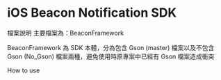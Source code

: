 # iOS Beacon Notification SDK

檔案說明
主要檔案為：BeaconFramework

BeaconFramework 為 SDK 本體，分為包含 Gson (master) 檔案以及不包含 Gson (No_Gson) 檔案兩種，避免使用時原專案中已經有 Gson 檔案造成衝突

How to use
